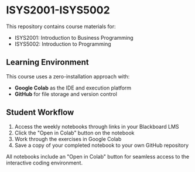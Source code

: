 # ISYS2001-ISYS5002

This repository contains course materials for:
- ISYS2001: Introduction to Business Programming
- ISYS5002: Introduction to Programming

## Learning Environment

This course uses a zero-installation approach with:
- **Google Colab** as the IDE and execution platform
- **GitHub** for file storage and version control

## Student Workflow

1. Access the weekly notebooks through links in your Blackboard LMS
2. Click the "Open in Colab" button on the notebook
3. Work through the exercises in Google Colab
4. Save a copy of your completed notebook to your own GitHub repository

All notebooks include an "Open in Colab" button for seamless access to the interactive coding environment.